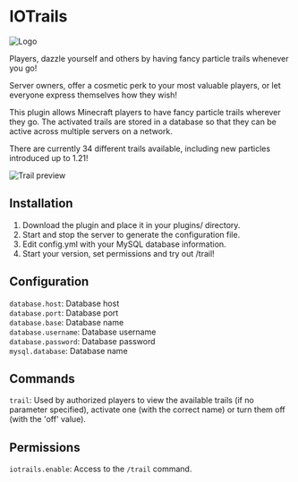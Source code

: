 # IOTrails

![Logo](https://www.interordi.com/images/plugins/iotrails-96.png)

Players, dazzle yourself and others by having fancy particle trails whenever you go!

Server owners, offer a cosmetic perk to your most valuable players, or let everyone express themselves how they wish!

This plugin allows Minecraft players to have fancy particle trails wherever they go. The activated trails are stored in a database so that they can be active across multiple servers on a network.

There are currently 34 different trails available, including new particles introduced up to 1.21!


![Trail preview](https://gallery.creeperslab.net/screenshots/plugins/trail.png)


## Installation

1. Download the plugin and place it in your plugins/ directory.
2. Start and stop the server to generate the configuration file.
3. Edit config.yml with your MySQL database information.
4. Start your version, set permissions and try out /trail!



## Configuration

`database.host`: Database host  
`database.port`: Database port  
`database.base`: Database name  
`database.username`: Database username  
`database.password`: Database password  
`mysql.database`: Database name  


## Commands

`trail`: Used by authorized players to view the available trails (if no parameter specified), activate one (with the correct name) or turn them off (with the 'off' value).


## Permissions

`iotrails.enable`: Access to the `/trail` command.
